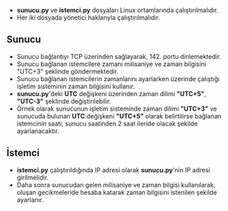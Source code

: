* **sunucu.py** ve **istemci.py** dosyaları Linux ortamlarında çalıştırılmalıdır.
* Her iki dosyada yönetici haklarıyla çalıştırılmalıdır.
## Sunucu
* Sunucu bağlantıyı TCP üzerinden sağlayarak, 142. portu dinlemektedir.
* Sunucu bağlanan istemcilere zamanı milisaniye ve zaman bilgisini "UTC+3" şeklinde göndermektedir.
* Sunucu bağlanan istemcilerin zamanlarını ayarlarken üzerinde çalıştığı işletim sisteminin zaman bilgisini kullanır.
* **sunucu.py**'deki **UTC** değişkeni üzerinden zaman dilimi **"UTC+5"**, **"UTC-3"** şeklinde değiştirilebilir.
* Örnek olarak sunucunun işletim sisteminde zaman dilimi **"UTC+3"** ve sunucuda bulunan **UTC** değişkeni **"UTC+5"** olarak belirtilirse bağlanan istemcinin saati, sunucu saatinden 2 saat ileride olacak şekilde ayarlanacaktır.
## İstemci
* **istemci.py** çalıştırıldığında IP adresi olarak **sunucu.py**'nin IP adresi girilmelidir.
* Daha sonra sunucudan gelen milisaniye ve zaman bilgisi kullanılarak, oluşan gecikmeleride hesaba katarak zaman bilgisini istenilen şekilde ayarlanır.
